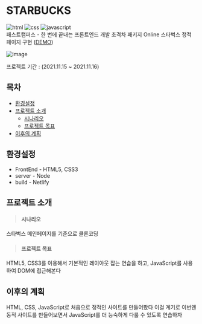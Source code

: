 # STARBUCKS
![html](https://img.shields.io/badge/HTML5-E34F26)
![css](https://img.shields.io/badge/CSS3-1572B6)
![javascript](https://img.shields.io/badge/JavaScript-F7DF1E)
<br />
패스트캠퍼스 - 한 번에 끝내는 프론트엔드 개발 초격차 패키지 Online 스타벅스 정적페이지 구현 ([DEMO](https://starbuacks.netlify.app))

![image](https://user-images.githubusercontent.com/43946794/201849237-076bf48f-ae5c-4dc1-84c5-1852c21e39c0.png)

프로젝트 기간 : (2021.11.15 ~ 2021.11.16)


## 목차
* <a href="#환경설정">환경설정</a>
* <a href="#프로젝트-소개">프로젝트 소개</a>
  * <a href="#시나리오">시나리오</a>
  * <a href="#프로젝트-목표">프로젝트 목표</a>
* <a href="#이후의-계획">이후의 계획</a>


## 환경설정
* FrontEnd - HTML5, CSS3
* server - Node
* build - Netlify

## 프로젝트 소개
> #### 시나리오
스타벅스 메인페이지를 기준으로 클론코딩

> #### 프로젝트 목표
HTML5, CSS3를 이용해서 기본적인 레이아웃 잡는 연습을 하고, JavaScript를 사용하여 DOM에 접근해본다


## 이후의 계획
HTML, CSS, JavaScript로 처음으로 정적인 사이트를 만들어봤다 이걸 계기로 이번엔 동적 사이트를 만들어보면서 JavaScript를 더 능숙하게 다룰 수 있도록 연습하자
